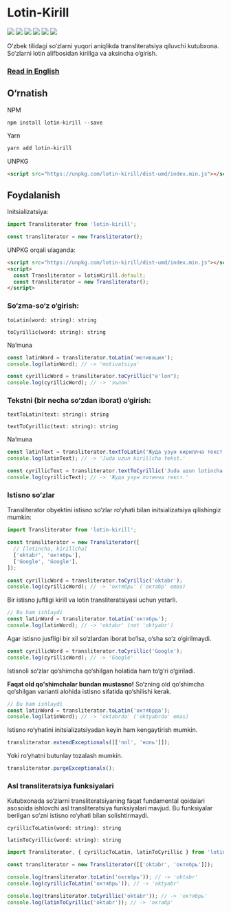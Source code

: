 # Lotin-Kirill

[![](https://github.com/diyorbek/lotin-kirill/workflows/Build/badge.svg?branch=main)](https://github.com/diyorbek/lotin-kirill/actions)
[![](https://codecov.io/gh/diyorbek/lotin-kirill/branch/main/graph/badge.svg)](https://codecov.io/gh/diyorbek/lotin-kirill)
[![](https://img.shields.io/npm/v/lotin-kirill)](https://npmjs.com/lotin-kirill)
[![](https://img.shields.io/npm/types/lotin-kirill)](https://npmjs.com/lotin-kirill)
[![](https://img.shields.io/bundlephobia/minzip/lotin-kirill)](https://bundlephobia.com/result?p=lotin-kirill)
[![](https://img.shields.io/npm/l/lotin-kirill)](https://npmjs.com/lotin-kirill)

O‘zbek tilidagi so‘zlarni yuqori aniqlikda transliteratsiya qiluvchi kutubxona. So‘zlarni lotin alifbosidan kirillga va aksincha o‘girish.

### [Read in English](https://github.com/diyorbek/lotin-kirill/blob/master/README.md)

## O‘rnatish

NPM

```
npm install lotin-kirill --save
```

Yarn

```bash
yarn add lotin-kirill
```

UNPKG

```html
<script src="https://unpkg.com/lotin-kirill/dist-umd/index.min.js"></script>
```

## Foydalanish

Initsializatsiya:

```js
import Transliterator from 'lotin-kirill';

const transliterator = new Transliterator();
```

UNPKG orqali ulaganda:

```html
<script src="https://unpkg.com/lotin-kirill/dist-umd/index.min.js"></script>
<script>
  const Transliterator = lotinKirill.default;
  const transliterator = new Transliterator();
</script>
```

### So‘zma-so‘z o‘girish:

`toLatin(word: string): string`

`toCyrillic(word: string): string`

Naʼmuna

```js
const latinWord = transliterator.toLatin('мотивация');
console.log(latinWord); // -> 'motivatsiya'

const cyrillicWord = transliterator.toCyrillic("e'lon");
console.log(cyrillicWord); // -> 'эълон'
```

### Tekstni (bir necha so‘zdan iborat) o‘girish:

`textToLatin(text: string): string`

`textToCyrillic(text: string): string`

Naʼmuna

```js
const latinText = transliterator.textToLatin('Жуда узун кириллча текст.');
console.log(latinText); // -> 'Juda uzun kirillcha tekst.'

const cyrillicText = transliterator.textToCyrillic('Juda uzun lotincha tekst.');
console.log(cyrillicText); // -> 'Жуда узун лотинча текст.'
```

### Istisno so‘zlar

Transliterator obyektini istisno so‘zlar ro‘yhati bilan initsializatsiya qilishingiz mumkin:

```js
import Transliterator from 'lotin-kirill';

const transliterator = new Transliterator([
  // [lotincha, kirillcha]
  ['oktabr', 'октябрь'],
  ['Google', 'Google'],
]);

const cyrillicWord = transliterator.toCyrillic('oktabr');
console.log(cyrillicWord); // -> 'октябрь' ('октабр' emas)
```

Bir istisno juftligi kirill va lotin transliteratsiyasi uchun yetarli.

```js
// Bu ham ishlaydi
const latinWord = transliterator.toLatin('октябрь');
console.log(latinWord); // -> 'oktabr' (not 'oktyabr')
```

Agar istisno jusfligi bir xil so‘zlardan iborat bo‘lsa, o‘sha so‘z o‘girilmaydi.

```js
const cyrillicWord = transliterator.toCyrillic('Google');
console.log(cyrillicWord); // -> 'Google'
```

Istisnoli so‘zlar qo‘shimcha qo‘shilgan holatida ham to‘g‘ri o‘giriladi.

**Faqat old qo'shimchalar bundan mustasno!** So‘zning old qo‘shimcha qo‘shilgan varianti alohida istisno sifatida qo‘shilishi kerak.

```js
// Bu ham ishlaydi
const latinWord = transliterator.toLatin('октябрда');
console.log(latinWord); // -> 'oktabrda' ('oktyabrda' emas)
```

Istisno ro‘yhatini initsializatsiyadan keyin ham kengaytirish mumkin.

```js
transliterator.extendExceptionals([['nol', 'ноль']]);
```

Yoki ro‘yhatni butunlay tozalash mumkin.

```js
transliterator.purgeExceptionals();
```

### Asl transliteratsiya funksiyalari

Kutubxonada so‘zlarni transliteratsiyaning faqat fundamental qoidalari asosoida ishlovchi asl transliteratsiya funksiyalari mavjud. Bu funksiyalar berilgan so‘zni istisno ro‘yhati bilan solishtirmaydi.

`cyrillicToLatin(word: string): string`

`latinToCyrillic(word: string): string`

```js
import Transliterator, { cyrillicToLatin, latinToCyrillic } from 'lotin-kirill';

const transliterator = new Transliterator([['oktabr', 'октябрь']]);

console.log(transliterator.toLatin('октябрь')); // -> 'oktabr'
console.log(cyrillicToLatin('октябрь')); // -> 'oktyabr'

console.log(transliterator.toCyrillic('oktabr')); // -> 'октябрь'
console.log(latinToCyrillic('oktabr')); // -> 'октабр'
```
